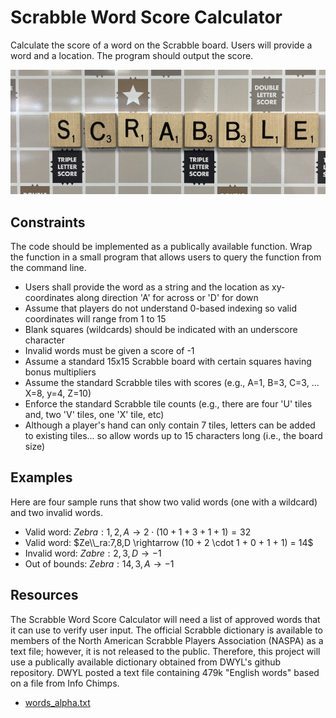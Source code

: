 # Scrabble Word Score Calculator #
Calculate the score of a word on the Scrabble board. Users will provide a word and a location. The program should output the score.

![Picture of Scrabble Board from Engineering Lab](scrabble.jpg)

## Constraints ##
The code should be implemented as a publically available function. Wrap the function in a small program that allows users to query the function from the command line.
* Users shall provide the word as a string and the location as xy-coordinates along direction 'A' for across or 'D' for down
* Assume that players do not understand 0-based indexing so valid coordinates will range from 1 to 15
* Blank squares (wildcards) should be indicated with an underscore character
* Invalid words must be given a score of -1
* Assume a standard 15x15 Scrabble board with certain squares having bonus multipliers
* Assume the standard Scrabble tiles with scores (e.g., A=1, B=3, C=3, ... X=8, y=4, Z=10)
* Enforce the standard Scrabble tile counts (e.g., there are four 'U' tiles and, two 'V' tiles, one 'X' tile, etc)
* Although a player's hand can only contain 7 tiles, letters can be added to existing tiles... so allow words up to 15 characters long (i.e., the board size)

## Examples ##
Here are four sample runs that show two valid words (one with a wildcard) and two invalid words.
* Valid word: $Zebra:1,2,A \rightarrow 2 \cdot (10 + 1 + 3 + 1 + 1) = 32$
* Valid word: $Ze\\_ra:7,8,D \rightarrow (10 + 2 \cdot 1 + 0 + 1 + 1) = 14$
* Invalid word: $Zabre:2,3,D \rightarrow -1$
* Out of bounds: $Zebra:14,3,A \rightarrow -1$

## Resources ##
The Scrabble Word Score Calculator will need a list of approved words that it can use to verify user input. The official Scrabble dictionary is available to members of the North American Scrabble Players Association (NASPA) as a text file; however, it is not released to the public. Therefore, this project will use a publically available dictionary obtained from DWYL's github repository. DWYL posted a text file containing 479k "English words" based on a file from Info Chimps.
* [words_alpha.txt](words_alpha.txt)
